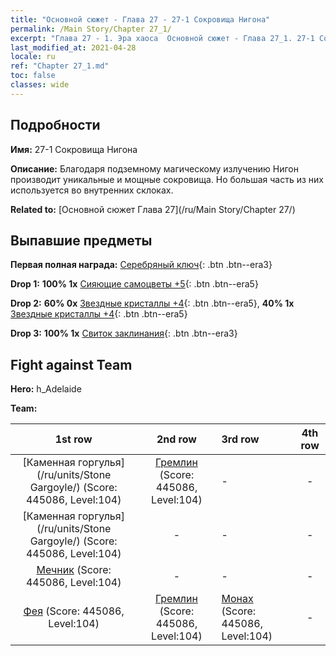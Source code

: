 ```yaml
---
title: "Основной сюжет - Глава 27 - 27-1 Сокровища Нигона"
permalink: /Main Story/Chapter 27_1/
excerpt: "Глава 27 - 1. Эра хаоса  Основной сюжет - Глава 27_1. 27-1 Сокровища Нигона"
last_modified_at: 2021-04-28
locale: ru
ref: "Chapter 27_1.md"
toc: false
classes: wide
---
```


## Подробности

 **Имя:** 27-1 Сокровища Нигона

 **Описание:** Благодаря подземному магическому излучению Нигон производит уникальные и мощные сокровища. Но большая часть из них используется во внутренних склоках.

 **Related to:** [Основной сюжет Глава 27](/ru/Main Story/Chapter 27/)

## Выпавшие предметы

 **Первая полная награда:** [Серебряный ключ](/ItemsRU/con_693/){: .btn .btn--era3}

 **Drop 1:** **100% 1x** [Сияющие самоцветы +5](/ItemsRU/mat_100/){: .btn .btn--era5}

 **Drop 2:** **60% 0x** [Звездные кристаллы +4](/ItemsRU/mat_94/){: .btn .btn--era5}, **40% 1x** [Звездные кристаллы +4](/ItemsRU/mat_94/){: .btn .btn--era5}

 **Drop 3:** **100% 1x** [Свиток заклинания](/ItemsRU/con_694/){: .btn .btn--era3}


## Fight against Team
 **Hero:** h_Adelaide

 **Team:**


  | 1st row | 2nd row | 3rd row | 4th row |
  |:----:|:----:|:----|:----:|
  | [Каменная горгулья](/ru/units/Stone Gargoyle/) (Score: 445086, Level:104)  | [Гремлин](/ru/units/Gremlin/) (Score: 445086, Level:104)  | - | - |
  | [Каменная горгулья](/ru/units/Stone Gargoyle/) (Score: 445086, Level:104)  | - | - | - |
  | [Мечник](/ru/units/Swordsman/) (Score: 445086, Level:104)  | - | - | - |
  | [Фея](/ru/units/Sprite/) (Score: 445086, Level:104)  | [Гремлин](/ru/units/Gremlin/) (Score: 445086, Level:104)  | [Монах](/ru/units/Monk/) (Score: 445086, Level:104)  | - |


